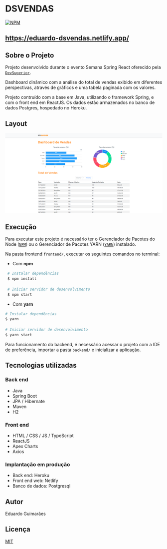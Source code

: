 # DSVENDAS
[![NPM](https://img.shields.io/npm/l/react)](https://github.com/Eduguimar/DS-Vendas/blob/master/LICENSE) 

## https://eduardo-dsvendas.netlify.app/

## Sobre o Projeto

Projeto desenvolvido durante o evento Semana Spring React oferecido pela [`DevSuperior`](https://devsuperior.com.br).

Dashboard dinâmico com a análise do total de vendas exibido em diferentes perspectivas, através de gráficos e uma tabela paginada com os valores. 

Projeto contruído com a base em Java, utilizando o framework Spring, e com o front end em ReactJS. Os dados estão armazenados no banco de dados Postgres, hospedado no Heroku.

## Layout

![Dashboard](https://github.com/Eduguimar/DS-Vendas/blob/master/frontend/assets/sdvendas_dashboard.png)

## Execução

Para executar este projeto é necessário ter o Gerenciador de Pacotes do Node ([`NPM`](https://www.npmjs.com/get-npm)) ou o Gerenciador de Pacotes YARN ([`YARN`](https://yarnpkg.com/getting-started)) instalado.

Na pasta frontend `frontend/`, executar os seguintes comandos no terminal:

- Com <b>npm</b>
  
```bash
 # Instalar dependências
 $ npm install

 # Iniciar servidor de desenvolvimento
 $ npm start
```
- Com <b>yarn</b>
```bash
# Instalar dependências
$ yarn

# Iniciar servidor de desenvolvimento
$ yarn start
``` 
Para funcionamento do backend, é necessário acessar o projeto com a IDE de preferência, importar a pasta `backend/` e inicializar a aplicação.

## Tecnologias utilizadas
### Back end
- Java
- Spring Boot
- JPA / Hibernate
- Maven
- H2
### Front end
- HTML / CSS / JS / TypeScript
- ReactJS
- Apex Charts
- Axios
### Implantação em produção
- Back end: Heroku
- Front end web: Netlify
- Banco de dados: Postgresql

## Autor
Eduardo Guimarães

## Licença
[MIT](https://github.com/Eduguimar/DS-Vendas/blob/master/LICENSE)
